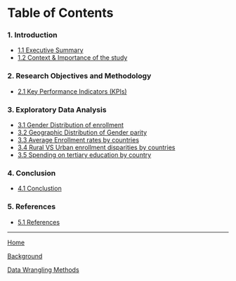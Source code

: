 # Table of Contents

### 1. Introduction
- [1.1 Executive Summary](https://github.com/Abhi-2023-dot/Term-Project-Milestone-1/blob/main/README.md#executive-summary)
- [1.2  Context & Importance of the study](Background.md)

### 2. Research Objectives and Methodology
- [2.1 Key Performance Indicators (KPIs)](https://github.com/Abhi-2023-dot/Term-Project-Milestone-1/blob/main/README.md#key-performance-indicators-kpis)

### 3. Exploratory Data Analysis
- [3.1 Gender Distribution of enrollment](https://github.com/Abhi-2023-dot/Term-Project-Milestone-1/blob/main/img/EducationAccessRate.png)
- [3.2 Geographic Distribution of Gender parity](https://github.com/Abhi-2023-dot/Term-Project-Milestone-1/blob/main/img/GenderParityindex.png)
- [3.3 Average Enrollment rates by countries](https://github.com/Abhi-2023-dot/Term-Project-Milestone-1/blob/main/img/LiteracyRates.png)
- [3.4 Rural VS Urban enrollment disparities by countries](https://github.com/Abhi-2023-dot/Term-Project-Milestone-1/blob/main/img/SchoolCompletion.png)
- [3.5 Spending on tertiary education by country](https://github.com/Abhi-2023-dot/Term-Project-Milestone-1/blob/main/img/EducationInvestment.png)
  
### 4. Conclusion
- [4.1 Conclustion]() 

### 5. References
- [5.1 References]()

---
[Home](README.md)

[Background](Background.md)

[Data Wrangling Methods](src/Wrangling.md)
